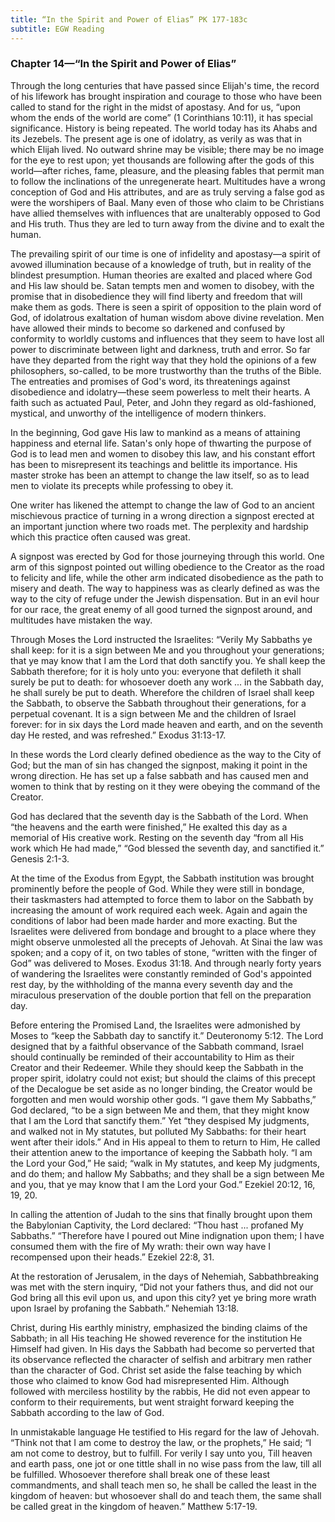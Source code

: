 ```yaml
---
title: “In the Spirit and Power of Elias” PK 177-183c
subtitle: EGW Reading
---
```


### Chapter 14—“In the Spirit and Power of Elias”

Through the long centuries that have passed since Elijah's time, the record of his lifework has brought inspiration and courage to those who have been called to stand for the right in the midst of apostasy. And for us, “upon whom the ends of the world are come” (1 Corinthians 10:11), it has special significance. History is being repeated. The world today has its Ahabs and its Jezebels. The present age is one of idolatry, as verily as was that in which Elijah lived. No outward shrine may be visible; there may be no image for the eye to rest upon; yet thousands are following after the gods of this world—after riches, fame, pleasure, and the pleasing fables that permit man to follow the inclinations of the unregenerate heart. Multitudes have a wrong conception of God and His attributes, and are as truly serving a false god as were the worshipers of Baal. Many even of those who claim to be Christians have allied themselves with influences that are unalterably opposed to God and His truth. Thus they are led to turn away from the divine and to exalt the human.

The prevailing spirit of our time is one of infidelity and apostasy—a spirit of avowed illumination because of a knowledge of truth, but in reality of the blindest presumption. Human theories are exalted and placed where God and His law should be. Satan tempts men and women to disobey, with the promise that in disobedience they will find liberty and freedom that will make them as gods. There is seen a spirit of opposition to the plain word of God, of idolatrous exaltation of human wisdom above divine revelation. Men have allowed their minds to become so darkened and confused by conformity to worldly customs and influences that they seem to have lost all power to discriminate between light and darkness, truth and error. So far have they departed from the right way that they hold the opinions of a few philosophers, so-called, to be more trustworthy than the truths of the Bible. The entreaties and promises of God's word, its threatenings against disobedience and idolatry—these seem powerless to melt their hearts. A faith such as actuated Paul, Peter, and John they regard as old-fashioned, mystical, and unworthy of the intelligence of modern thinkers.

In the beginning, God gave His law to mankind as a means of attaining happiness and eternal life. Satan's only hope of thwarting the purpose of God is to lead men and women to disobey this law, and his constant effort has been to misrepresent its teachings and belittle its importance. His master stroke has been an attempt to change the law itself, so as to lead men to violate its precepts while professing to obey it.

One writer has likened the attempt to change the law of God to an ancient mischievous practice of turning in a wrong direction a signpost erected at an important junction where two roads met. The perplexity and hardship which this practice often caused was great.

A signpost was erected by God for those journeying through this world. One arm of this signpost pointed out willing obedience to the Creator as the road to felicity and life, while the other arm indicated disobedience as the path to misery and death. The way to happiness was as clearly defined as was the way to the city of refuge under the Jewish dispensation. But in an evil hour for our race, the great enemy of all good turned the signpost around, and multitudes have mistaken the way.

Through Moses the Lord instructed the Israelites: “Verily My Sabbaths ye shall keep: for it is a sign between Me and you throughout your generations; that ye may know that I am the Lord that doth sanctify you. Ye shall keep the Sabbath therefore; for it is holy unto you: everyone that defileth it shall surely be put to death: for whosoever doeth any work ... in the Sabbath day, he shall surely be put to death. Wherefore the children of Israel shall keep the Sabbath, to observe the Sabbath throughout their generations, for a perpetual covenant. It is a sign between Me and the children of Israel forever: for in six days the Lord made heaven and earth, and on the seventh day He rested, and was refreshed.” Exodus 31:13-17.

In these words the Lord clearly defined obedience as the way to the City of God; but the man of sin has changed the signpost, making it point in the wrong direction. He has set up a false sabbath and has caused men and women to think that by resting on it they were obeying the command of the Creator.

God has declared that the seventh day is the Sabbath of the Lord. When “the heavens and the earth were finished,” He exalted this day as a memorial of His creative work. Resting on the seventh day “from all His work which He had made,” “God blessed the seventh day, and sanctified it.” Genesis 2:1-3.

At the time of the Exodus from Egypt, the Sabbath institution was brought prominently before the people of God. While they were still in bondage, their taskmasters had attempted to force them to labor on the Sabbath by increasing the amount of work required each week. Again and again the conditions of labor had been made harder and more exacting. But the Israelites were delivered from bondage and brought to a place where they might observe unmolested all the precepts of Jehovah. At Sinai the law was spoken; and a copy of it, on two tables of stone, “written with the finger of God” was delivered to Moses. Exodus 31:18. And through nearly forty years of wandering the Israelites were constantly reminded of God's appointed rest day, by the withholding of the manna every seventh day and the miraculous preservation of the double portion that fell on the preparation day.

Before entering the Promised Land, the Israelites were admonished by Moses to “keep the Sabbath day to sanctify it.” Deuteronomy 5:12. The Lord designed that by a faithful observance of the Sabbath command, Israel should continually be reminded of their accountability to Him as their Creator and their Redeemer. While they should keep the Sabbath in the proper spirit, idolatry could not exist; but should the claims of this precept of the Decalogue be set aside as no longer binding, the Creator would be forgotten and men would worship other gods. “I gave them My Sabbaths,” God declared, “to be a sign between Me and them, that they might know that I am the Lord that sanctify them.” Yet “they despised My judgments, and walked not in My statutes, but polluted My Sabbaths: for their heart went after their idols.” And in His appeal to them to return to Him, He called their attention anew to the importance of keeping the Sabbath holy. “I am the Lord your God,” He said; “walk in My statutes, and keep My judgments, and do them; and hallow My Sabbaths; and they shall be a sign between Me and you, that ye may know that I am the Lord your God.” Ezekiel 20:12, 16, 19, 20.

In calling the attention of Judah to the sins that finally brought upon them the Babylonian Captivity, the Lord declared: “Thou hast ... profaned My Sabbaths.” “Therefore have I poured out Mine indignation upon them; I have consumed them with the fire of My wrath: their own way have I recompensed upon their heads.” Ezekiel 22:8, 31.

At the restoration of Jerusalem, in the days of Nehemiah, Sabbathbreaking was met with the stern inquiry, “Did not your fathers thus, and did not our God bring all this evil upon us, and upon this city? yet ye bring more wrath upon Israel by profaning the Sabbath.” Nehemiah 13:18.

Christ, during His earthly ministry, emphasized the binding claims of the Sabbath; in all His teaching He showed reverence for the institution He Himself had given. In His days the Sabbath had become so perverted that its observance reflected the character of selfish and arbitrary men rather than the character of God. Christ set aside the false teaching by which those who claimed to know God had misrepresented Him. Although followed with merciless hostility by the rabbis, He did not even appear to conform to their requirements, but went straight forward keeping the Sabbath according to the law of God.

In unmistakable language He testified to His regard for the law of Jehovah. “Think not that I am come to destroy the law, or the prophets,” He said; “I am not come to destroy, but to fulfill. For verily I say unto you, Till heaven and earth pass, one jot or one tittle shall in no wise pass from the law, till all be fulfilled. Whosoever therefore shall break one of these least commandments, and shall teach men so, he shall be called the least in the kingdom of heaven: but whosoever shall do and teach them, the same shall be called great in the kingdom of heaven.” Matthew 5:17-19.